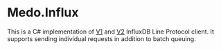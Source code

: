 Medo.Influx
===========

This is a C# implementation of [V1](https://docs.influxdata.com/influxdb/v1.8/write_protocols/line_protocol_tutorial/)
and [V2](https://docs.influxdata.com/influxdb/v2.0/reference/syntax/line-protocol/)
InfluxDB Line Protocol client. It supports sending individual requests in
addition to batch queuing.
